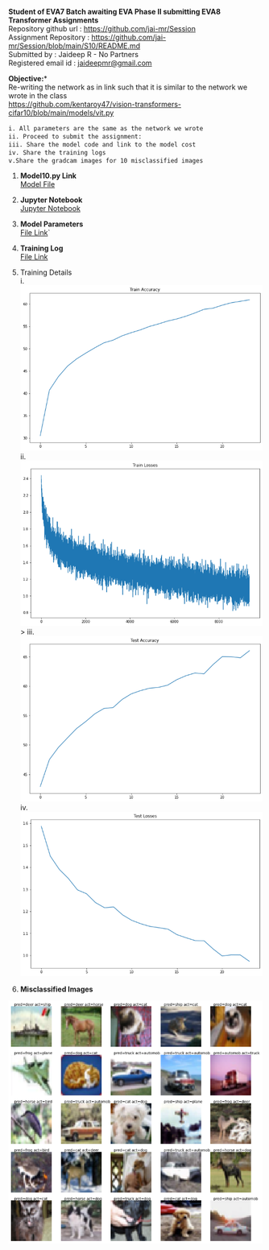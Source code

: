 **Student of EVA7 Batch awaiting EVA Phase II submitting EVA8 Transformer Assignments** </br>
Repository github url : https://github.com/jai-mr/Session </br>
Assignment Repository : https://github.com/jai-mr/Session/blob/main/S10/README.md</br>
Submitted by : Jaideep R - No Partners</br>
Registered email id : jaideepmr@gmail.com</br>

**Objective:***</br>
Re-writing the network as in link such that it is similar to the network we wrote in the class</br>
	https://github.com/kentaroy47/vision-transformers-cifar10/blob/main/models/vit.py

	i. All parameters are the same as the network we wrote
	ii. Proceed to submit the assignment:
	iii. Share the model code and link to the model cost
	iv. Share the training logs
	v.Share the gradcam images for 10 misclassified images


1. **Model10.py Link**</br>
[Model File](https://github.com/jai-mr/Session/blob/main/S10/src/models.py)

2. **Jupyter Notebook**</br>
[Jupyter Notebook](https://github.com/jai-mr/Session/blob/main/S10/S10.ipynb)


3. **Model Parameters**</br>
[File Link](https://github.com/jai-mr/Session/blob/main/S10/log/TotalParam.md)`

4. **Training Log**</br>
[File Link](https://github.com/jai-mr/Session/blob/main/S10/log/log.md)

5. Training Details</br>
i.   <img src="images/Trainaccuracy.png" alt="Training Accuracy"/></br>
ii.  <img src="images/Trainloss.png" alt="Training Loss"/></br>>
iii. <img src="images/Testaccuracy.png" alt="Test Accuracy"/></br>
iv.  <img src="images/Testloss.png" alt="Test Accuracy"/></br>

5. **Misclassified Images**</br>
<img src="images/Misclassified.png" alt="MisClassified Images"/>

